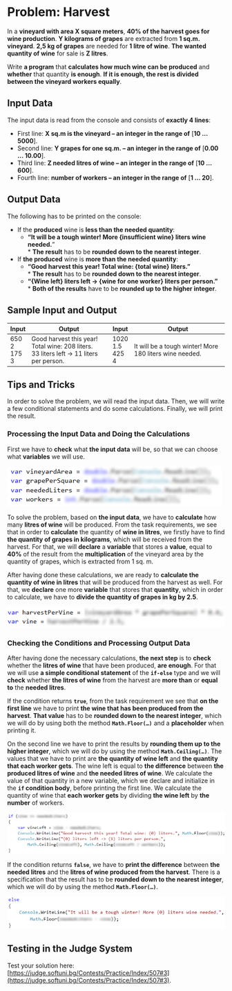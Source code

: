 # Problem: Harvest

In a **vineyard with area X square meters**, **40% of the harvest goes for wine production**. **Y kilograms of grapes** are extracted from **1 sq.m. vineyard**. **2,5 kg of grapes** are needed for **1 litre of wine**. **The wanted quantity of wine** for sale is **Z litres**. 

Write **a program** that **calculates how much wine can be produced** and **whether** that quantity **is enough**. **If it is enough, the rest is divided between the vineyard workers equally**. 

## Input Data

The input data is read from the console and consists of **exactly 4 lines**: 
* First line: **X sq.m is the vineyard – an integer in the range of** [**10 … 5000**].
* Second line: **Y grapes for one sq.m. – an integer in the range of** [**0.00 … 10.00**].
* Third line: **Z needed litres of wine – an integer in the range of** [**10 … 600**].
* Fourth line: **number of workers – an integer in the range of** [**1 … 20**].

## Output Data

The following has to be printed on the console:
* If the **produced** wine is **less than the needed quantity**:
  * **“It will be a tough winter! More {insufficient wine} liters wine needed.**”  
   \* **The result** has to be **rounded down to the nearest integer**.
* If **the produced** wine is **more than the needed quantity**:
  * **“Good harvest this year! Total wine: {total wine} liters.”**  
   \* **The result** has to be **rounded down to the nearest integer**.
  * **“{Wine left} liters left -> {wine for one worker} liters per person.”**  
   \* **Both of the results** have to be **rounded up to the higher integer**.

## Sample Input and Output

| Input | Output | Input | Output |
|----|-----|----|-----|
|650<br>2<br>175<br>3|Good harvest this year! Total wine: 208 liters.<br>33 liters left -> 11 liters per person.|1020<br>1.5<br>425<br>4|It will be a tough winter! More 180 liters wine needed.|

## Tips and Tricks

In order to solve the problem, we will read the input data. Then, we will write a few conditional statements and do some calculations. Finally, we will print the result.

### Processing the Input Data and Doing the Calculations

First we have to **check** what **the input data** will be, so that we can choose what **variables** we will use. 

![](/assets/chapter-3-2-images/04.Harvest-01.png)

To solve the problem, based on **the input data**, we have to **calculate** how many **litres of wine** will be produced. From the task requirements, we see that in order to **calculate** the quantity of **wine in litres**, we firstly have to find **the quantity of grapes in kilograms**, which will be received from the harvest. For that, we will **declare** a **variable** that stores a **value**, equal to **40%** of the result from the **multiplication** of the vineyard area by the quantity of grapes, which is extracted from 1 sq. m.

After having done these calculations, we are ready to **calculate the quantity of wine in litres** that will be produced from the harvest as well. For that, we **declare** one more **variable** that stores that **quantity**, which in order to calculate, we have to **divide the quantity of grapes in kg by 2.5**.

![](/assets/chapter-3-2-images/04.Harvest-02.png)

### Checking the Conditions and Processing Output Data

After having done the necessary calculations, **the next step** is to **check** whether the **litres of wine** that have been produced, **are enough**. For that we will use **a simple conditional statement** of the **`if-else`** type and we will **check** whether **the litres of wine** from the harvest are **more than** or **equal to** the **needed litres**. 

If the condition returns **`true`**, from the task requirement we see that **on the first line** we have to print **the wine that has been produced from the harvest**. **That value** has to be **rounded down to the nearest integer**, which we will do by using both the method **`Math.Floor(…)`** and a **placeholder** when printing it. 

On the second line we have to print the results by **rounding them up to the higher integer**, which we will do by using the method **`Math.Ceiling(…)`**. The values that we have to print are **the quantity of wine left** and **the quantity that each worker gets**. The wine left is equal to **the difference** between **the produced litres of wine** and **the needed litres of wine**. We calculate the value of that quantity in a new variable, which we declare and initialize in the **`if` condition body**, before printing the first line. We calculate the quantity of wine that **each worker gets** by dividing **the wine left** by **the number** of workers.

![](/assets/chapter-3-2-images/04.Harvest-03.png)

If the condition returns **`false`**, we have to **print the difference** between **the needed litres** and the **litres of wine produced from the harvest**. There is a specification that the result has to be **rounded down to the nearest integer**, which we will do by using the method **`Math.Floor(…)`**.

![](/assets/chapter-3-2-images/04.Harvest-04.png)

## Testing in the Judge System

Test your solution here: [https://judge.softuni.bg/Contests/Practice/Index/507#3](https://judge.softuni.bg/Contests/Practice/Index/507#3).
